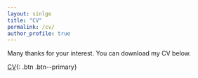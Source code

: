 ```yaml
---
layout: sinlge
title: "CV"
permalink: /cv/
author_profile: true
---
```


Many thanks for your interest. You can download my CV below. 

[CV](https://raw.githubusercontent.com/SophiaHunger/SophiaHunger.github.io/master/_pages/add_material/CV_SHunger_nov2020.pdf){: .btn .btn--primary}


